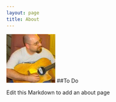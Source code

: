 ```yaml
---
layout: page
title: About
---
```

<img src="../res/gravatar.png" id="gravatar" alt="AnonJr" />
##To Do

Edit this Markdown to add an about page